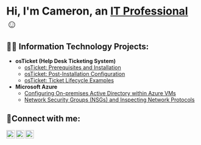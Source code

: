 <h1>Hi, I'm Cameron, an <a href="https://linkedin.com/in/cameron-douglas-a63922134">IT Professional</a>☺</h1>

<h2>👨‍💻 Information Technology Projects:</h2>

- <b>osTicket (Help Desk Ticketing System)</b>
  - [osTicket: Prerequisites and Installation](https://github.com/Camerondougla/Camerondougla/osticket-prereqs)
  - [osTicket: Post-Installation Configuration](https://github.com/Camerondougla/Camerondougla/post-install-config)
  - [osTicket: Ticket Lifecycle Examples](https://github.com/joshmadakorcc/ticket-lifecycle)
- <b>Microsoft Azure</b>
  - [Configuring On-premises Active Directory within Azure VMs](https://github.com/Camerondougla/Camerondougla/configure-ad)
  - [Network Security Groups (NSGs) and Inspecting Network Protocols](https://github.com/Camerondougla/Camerondougla/azure-network-protocols)

<h2>🤳Connect with me:</h2>

[<img align="left" alt="Cameron | Twitter" width="22px" src="https://cdn.jsdelivr.net/npm/simple-icons@v3/icons/twitter.svg" />][twitter]
[<img align="left" alt="Cameron | LinkedIn" width="22px" src="https://cdn.jsdelivr.net/npm/simple-icons@v3/icons/linkedin.svg" />][linkedin]
[<img align="left" alt="Cameron | Instagram" width="22px" src="https://cdn.jsdelivr.net/npm/simple-icons@v3/icons/instagram.svg" />][instagram]

[twitter]: https://twitter.com/Cameron
[instagram]: https://www.instagram.com/Cameron
[linkedin]: https://www.linkedin.com/in/cameron-douglas-a63922134

